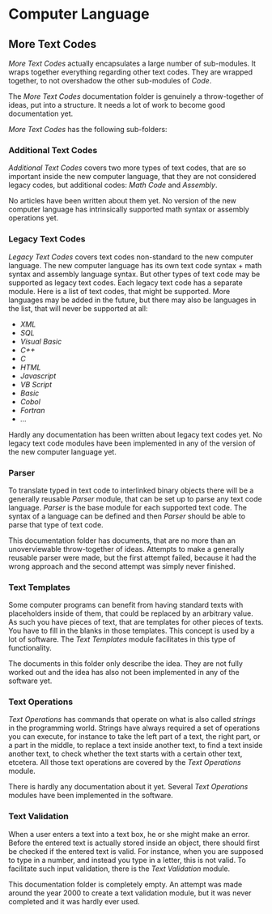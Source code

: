 ﻿Computer Language
=================

More Text Codes
---------------

*More Text Codes* actually encapsulates a large number of sub-modules. It wraps together everything regarding other text codes. They are wrapped together, to not overshadow the other sub-modules of *Code*.

The *More Text Codes* documentation folder is genuinely a throw-together of ideas, put into a structure. It needs a lot of work to become good documentation yet.

*More Text Codes* has the following sub-folders:

### Additional Text Codes

*Additional Text Codes* covers two more types of text codes, that are so important inside the new computer language, that they are not considered legacy codes, but additional codes: *Math Code* and *Assembly*.

No articles have been written about them yet. No version of the new computer language has intrinsically supported math syntax or assembly operations yet.

### Legacy Text Codes

*Legacy Text Codes* covers text codes non-standard to the new computer language. The new computer language has its own text code syntax + math syntax and assembly language syntax. But other types of text code may be supported as legacy text codes. Each legacy text code has a separate module. Here is a list of text codes, that might be supported. More languages may be added in the future, but there may also be languages in the list, that will never be supported at all:

- *XML*
- *SQL*
- *Visual Basic*
- *C++*
- *C*
- *HTML*
- *Javascript*
- *VB Script*
- *Basic*
- *Cobol*
- *Fortran*
- *...*

Hardly any documentation has been written about legacy text codes yet. No legacy text code modules have been implemented in any of the version of the new computer language yet.

### Parser

To translate typed in text code to interlinked binary objects there will be a generally reusable *Parser* module, that can be set up to parse any text code language. *Parser* is the base module for each supported text code. The syntax of a language can be defined and then *Parser* should be able to parse that type of text code.

This documentation folder has documents, that are no more than an unoverviewable throw-together of ideas. Attempts to make a generally reusable parser were made, but the first attempt failed, because it had the wrong approach and the second attempt was simply never finished.

### Text Templates

Some computer programs can benefit from having standard texts with placeholders inside of them, that could be replaced by an arbitrary value. As such you have pieces of text, that are templates for other pieces of texts. You have to fill in the blanks in those templates. This concept is used by a lot of software. The *Text Templates* module facilitates in this type of functionality.

The documents in this folder only describe the idea. They are not fully worked out and the idea has also not been implemented in any of the software yet.

### Text Operations

*Text Operations* has commands that operate on what is also called *strings* in the programming world. Strings have always required a set of operations you can execute, for instance to take the left part of a text, the right part, or a part in the middle, to replace a text inside another text, to find a text inside another text, to check whether the text starts with a certain other text, etcetera. All those text operations are covered by the *Text Operations* module.

There is hardly any documentation about it yet. Several *Text Operations* modules have been implemented in the software.

### Text Validation

When a user enters a text into a text box, he or she might make an error. Before the entered text is actually stored inside an object, there should first be checked if the entered text is valid. For instance, when you are supposed to type in a number, and instead you type in a letter, this is not valid. To facilitate such input validation, there is the *Text Validation* module.

This documentation folder is completely empty. An attempt was made around the year 2000 to create a text validation module, but it was never completed and it was hardly ever used.
